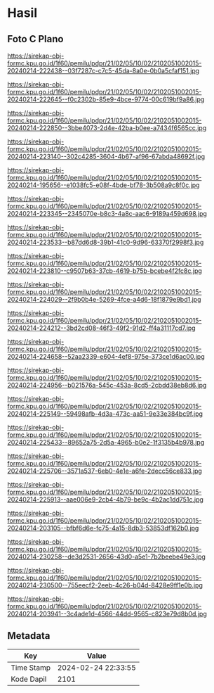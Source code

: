 # Hasil

## Foto C Plano

https://sirekap-obj-formc.kpu.go.id/1f60/pemilu/pdpr/21/02/05/10/02/2102051002015-20240214-222438--03f7287c-c7c5-45da-8a0e-0b0a5cfaf151.jpg

https://sirekap-obj-formc.kpu.go.id/1f60/pemilu/pdpr/21/02/05/10/02/2102051002015-20240214-222645--f0c2302b-85e9-4bce-9774-00c619bf9a86.jpg

https://sirekap-obj-formc.kpu.go.id/1f60/pemilu/pdpr/21/02/05/10/02/2102051002015-20240214-222850--3bbe4073-2d4e-42ba-b0ee-a7434f6565cc.jpg

https://sirekap-obj-formc.kpu.go.id/1f60/pemilu/pdpr/21/02/05/10/02/2102051002015-20240214-223140--302c4285-3604-4b67-af96-67abda48692f.jpg

https://sirekap-obj-formc.kpu.go.id/1f60/pemilu/pdpr/21/02/05/10/02/2102051002015-20240214-195656--e1038fc5-e08f-4bde-bf78-3b508a9c8f0c.jpg

https://sirekap-obj-formc.kpu.go.id/1f60/pemilu/pdpr/21/02/05/10/02/2102051002015-20240214-223345--2345070e-b8c3-4a8c-aac6-9189a459d698.jpg

https://sirekap-obj-formc.kpu.go.id/1f60/pemilu/pdpr/21/02/05/10/02/2102051002015-20240214-223533--b87dd6d8-39b1-41c0-9d96-63370f2998f3.jpg

https://sirekap-obj-formc.kpu.go.id/1f60/pemilu/pdpr/21/02/05/10/02/2102051002015-20240214-223810--c9507b63-37cb-4619-b75b-bcebe4f2fc8c.jpg

https://sirekap-obj-formc.kpu.go.id/1f60/pemilu/pdpr/21/02/05/10/02/2102051002015-20240214-224029--2f9b0b4e-5269-4fce-a4d6-18f1879e9bd1.jpg

https://sirekap-obj-formc.kpu.go.id/1f60/pemilu/pdpr/21/02/05/10/02/2102051002015-20240214-224212--3bd2cd08-46f3-49f2-91d2-ff4a31117cd7.jpg

https://sirekap-obj-formc.kpu.go.id/1f60/pemilu/pdpr/21/02/05/10/02/2102051002015-20240214-224658--52aa2339-e604-4ef8-975e-373ce1d6ac00.jpg

https://sirekap-obj-formc.kpu.go.id/1f60/pemilu/pdpr/21/02/05/10/02/2102051002015-20240214-224956--b021576a-545c-453a-8cd5-2cbdd38eb8d6.jpg

https://sirekap-obj-formc.kpu.go.id/1f60/pemilu/pdpr/21/02/05/10/02/2102051002015-20240214-225149--59498afb-4d3a-473c-aa51-9e33e384bc9f.jpg

https://sirekap-obj-formc.kpu.go.id/1f60/pemilu/pdpr/21/02/05/10/02/2102051002015-20240214-225433--89652a75-2d5a-4965-b0e2-1f3135b4b978.jpg

https://sirekap-obj-formc.kpu.go.id/1f60/pemilu/pdpr/21/02/05/10/02/2102051002015-20240214-225706--3571a537-6eb0-4e1e-a6fe-2decc56ce833.jpg

https://sirekap-obj-formc.kpu.go.id/1f60/pemilu/pdpr/21/02/05/10/02/2102051002015-20240214-225913--aae006e9-2cb4-4b79-be9c-4b2ac1dd751c.jpg

https://sirekap-obj-formc.kpu.go.id/1f60/pemilu/pdpr/21/02/05/10/02/2102051002015-20240214-203105--bfbf6d6e-fc75-4a15-8db3-53853df162b0.jpg

https://sirekap-obj-formc.kpu.go.id/1f60/pemilu/pdpr/21/02/05/10/02/2102051002015-20240214-230258--de3d2531-2656-43d0-a5e1-7b2beebe49e3.jpg

https://sirekap-obj-formc.kpu.go.id/1f60/pemilu/pdpr/21/02/05/10/02/2102051002015-20240214-230500--755eecf2-2eeb-4c26-b04d-8428e9ff1e0b.jpg

https://sirekap-obj-formc.kpu.go.id/1f60/pemilu/pdpr/21/02/05/10/02/2102051002015-20240214-203941--3c4ade1d-4566-44dd-9565-c823e79d8b0d.jpg


## Metadata

| Key        | Value               |
| ---------- | ------------------- |
| Time Stamp | 2024-02-24 22:33:55 |
| Kode Dapil | 2101                |



